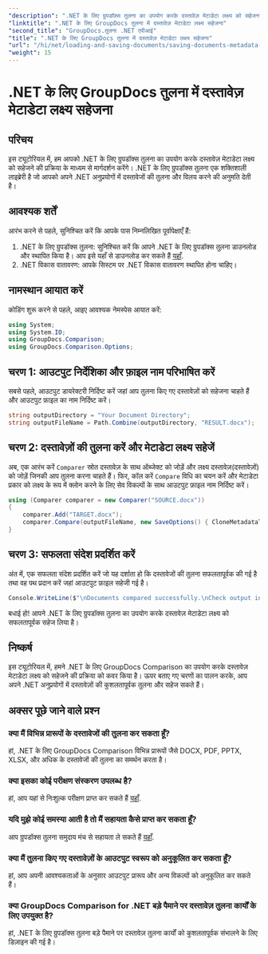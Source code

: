 ```yaml
---
"description": ".NET के लिए ग्रुपडॉक्स तुलना का उपयोग करके दस्तावेज़ मेटाडेटा लक्ष्य को सहेजना सीखें। अपने .NET अनुप्रयोगों में कुशल दस्तावेज़ तुलना के लिए आसान कदम।"
"linktitle": ".NET के लिए GroupDocs तुलना में दस्तावेज़ मेटाडेटा लक्ष्य सहेजना"
"second_title": "GroupDocs.तुलना .NET एपीआई"
"title": ".NET के लिए GroupDocs तुलना में दस्तावेज़ मेटाडेटा लक्ष्य सहेजना"
"url": "/hi/net/loading-and-saving-documents/saving-documents-metadata-target/"
"weight": 15
---
```


# .NET के लिए GroupDocs तुलना में दस्तावेज़ मेटाडेटा लक्ष्य सहेजना

## परिचय
इस ट्यूटोरियल में, हम आपको .NET के लिए ग्रुपडॉक्स तुलना का उपयोग करके दस्तावेज़ मेटाडेटा लक्ष्य को सहेजने की प्रक्रिया के माध्यम से मार्गदर्शन करेंगे। .NET के लिए ग्रुपडॉक्स तुलना एक शक्तिशाली लाइब्रेरी है जो आपको अपने .NET अनुप्रयोगों में दस्तावेजों की तुलना और विलय करने की अनुमति देती है।
## आवश्यक शर्तें
आरंभ करने से पहले, सुनिश्चित करें कि आपके पास निम्नलिखित पूर्वापेक्षाएँ हैं:
1. .NET के लिए ग्रुपडॉक्स तुलना: सुनिश्चित करें कि आपने .NET के लिए ग्रुपडॉक्स तुलना डाउनलोड और स्थापित किया है। आप इसे यहाँ से डाउनलोड कर सकते हैं [यहाँ](https://releases.groupdocs.com/comparison/net/).
2. .NET विकास वातावरण: आपके सिस्टम पर .NET विकास वातावरण स्थापित होना चाहिए।

## नामस्थान आयात करें
कोडिंग शुरू करने से पहले, आइए आवश्यक नेमस्पेस आयात करें:
```csharp
using System;
using System.IO;
using GroupDocs.Comparison;
using GroupDocs.Comparison.Options;
```
## चरण 1: आउटपुट निर्देशिका और फ़ाइल नाम परिभाषित करें
सबसे पहले, आउटपुट डायरेक्टरी निर्दिष्ट करें जहां आप तुलना किए गए दस्तावेज़ों को सहेजना चाहते हैं और आउटपुट फ़ाइल का नाम निर्दिष्ट करें।
```csharp
string outputDirectory = "Your Document Directory";
string outputFileName = Path.Combine(outputDirectory, "RESULT.docx");
```
## चरण 2: दस्तावेज़ों की तुलना करें और मेटाडेटा लक्ष्य सहेजें
अब, एक आरंभ करें `Comparer` स्रोत दस्तावेज़ के साथ ऑब्जेक्ट को जोड़ें और लक्ष्य दस्तावेज़(दस्तावेज़ों) को जोड़ें जिनकी आप तुलना करना चाहते हैं। फिर, कॉल करें `Compare` विधि का चयन करें और मेटाडेटा प्रकार को लक्ष्य के रूप में क्लोन करने के लिए सेव विकल्पों के साथ आउटपुट फ़ाइल नाम निर्दिष्ट करें।
```csharp
using (Comparer comparer = new Comparer("SOURCE.docx"))
{
    comparer.Add("TARGET.docx");
    comparer.Compare(outputFileName, new SaveOptions() { CloneMetadataType = MetadataType.Target });
}
```
## चरण 3: सफलता संदेश प्रदर्शित करें
अंत में, एक सफलता संदेश प्रदर्शित करें जो यह दर्शाता हो कि दस्तावेजों की तुलना सफलतापूर्वक की गई है तथा वह पथ प्रदान करें जहां आउटपुट फ़ाइल सहेजी गई है।
```csharp
Console.WriteLine($"\nDocuments compared successfully.\nCheck output in {outputDirectory}.");
```
बधाई हो! आपने .NET के लिए ग्रुपडॉक्स तुलना का उपयोग करके दस्तावेज़ मेटाडेटा लक्ष्य को सफलतापूर्वक सहेज लिया है।

## निष्कर्ष
इस ट्यूटोरियल में, हमने .NET के लिए GroupDocs Comparison का उपयोग करके दस्तावेज़ मेटाडेटा लक्ष्य को सहेजने की प्रक्रिया को कवर किया है। ऊपर बताए गए चरणों का पालन करके, आप अपने .NET अनुप्रयोगों में दस्तावेज़ों की कुशलतापूर्वक तुलना और सहेज सकते हैं।
## अक्सर पूछे जाने वाले प्रश्न
### क्या मैं विभिन्न प्रारूपों के दस्तावेजों की तुलना कर सकता हूँ?
हां, .NET के लिए GroupDocs Comparison विभिन्न प्रारूपों जैसे DOCX, PDF, PPTX, XLSX, और अधिक के दस्तावेजों की तुलना का समर्थन करता है।
### क्या इसका कोई परीक्षण संस्करण उपलब्ध है?
हां, आप यहां से निःशुल्क परीक्षण प्राप्त कर सकते हैं [यहाँ](https://releases.groupdocs.com/).
### यदि मुझे कोई समस्या आती है तो मैं सहायता कैसे प्राप्त कर सकता हूँ?
आप ग्रुपडॉक्स तुलना समुदाय मंच से सहायता ले सकते हैं [यहाँ](https://forum.groupdocs.com/c/comparison/12).
### क्या मैं तुलना किए गए दस्तावेज़ों के आउटपुट स्वरूप को अनुकूलित कर सकता हूँ?
हां, आप अपनी आवश्यकताओं के अनुसार आउटपुट प्रारूप और अन्य विकल्पों को अनुकूलित कर सकते हैं।
### क्या GroupDocs Comparison for .NET बड़े पैमाने पर दस्तावेज़ तुलना कार्यों के लिए उपयुक्त है?
हां, .NET के लिए ग्रुपडॉक्स तुलना बड़े पैमाने पर दस्तावेज़ तुलना कार्यों को कुशलतापूर्वक संभालने के लिए डिज़ाइन की गई है।
